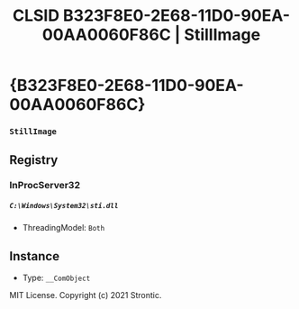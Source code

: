﻿---
title: "CLSID B323F8E0-2E68-11D0-90EA-00AA0060F86C | StillImage"
excerpt: What is COM-Object CLSID B323F8E0-2E68-11D0-90EA-00AA0060F86C?
---

# {B323F8E0-2E68-11D0-90EA-00AA0060F86C}

### `StillImage`

## Registry


### InProcServer32

##### `C:\Windows\System32\sti.dll`
* ThreadingModel: `Both`

## Instance

* Type: `__ComObject`

MIT License. Copyright (c) 2021 Strontic.


